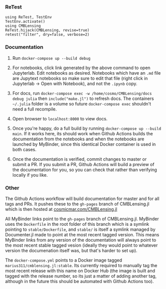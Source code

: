 ### ReTest

```
using ReTest, TestEnv
TestEnv.activate()
using CMBLensing
ReTest.hijack(CMBLensing, revise=true)
retest("filter", dry=false, verbose=2)
```

### Documentation

1. Run `docker-compose up --build debug` 

2. For notebooks, click link generated by the above command to open Jupyterlab. Edit notebooks as desired. Notebooks which have an `.md` file are Jupytext notebooks so make sure to edit that file (right click in Jupyterlab -> Open with Notebook), and not the `.ipynb` copy.

3. For docs, run `docker-compose exec -w /home/cosmo/CMBLensing/docs debug julia` then `include("make.jl")` to refresh docs. The containers `~/.julia` folder is a volume so future `docker-compose exec` shouldn't need a full recompile. 

4. Open browser to `localhost:8000` to view docs.

5. Once you're happy, do a full build by running `docker-compose up --build main`. If it works here, its should work when Github Actions builds the documentation from the notebooks and when the notebooks are launched by MyBinder, since this identical Docker container is used in both cases. 

6. Once the documentation is verified, commit changes to master or submit a PR. If you submit a PR, Github Actions will build a preview of the documentation for you, so you can check that rather than verifying locally if you like. 

### Other

The Github Actions workflow will build documentation for master and for all tags and PRs. It pushes these to the `gh-pages` branch of CMBLensing.jl which is then hosted at [cosmicmar.com/CMBLensing.jl](https://cosmicmar.com/CMBLensing.jl)

All MyBinder links point to the `gh-pages` branch of CMBLensing.jl. MyBinder uses the `Dockerfile` in the root folder of this branch which is a symlink pointing to `stable/Dockerfile`, and `stable/` is itself a symlink managed by Documenter.jl made to point at the most recent tagged version. This means MyBinder links from any version of the documentation will always point to the most recent stable tagged vesion (ideally they would point to whatever version the documenation itself was, but that's harder to set up).

The `docker-compose.yml` points to a Docker image tagged `marius311/cmblensing.jl:stable`. Its currently required to manually tag the most recent release with this name on Docker Hub (the image is built and tagged with the release number, so its just a matter of adding another tag, although in the future this should be automated with Github Actions too). 
